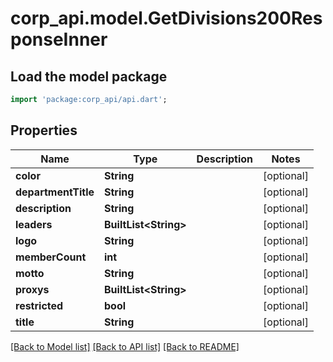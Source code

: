 # corp_api.model.GetDivisions200ResponseInner

## Load the model package
```dart
import 'package:corp_api/api.dart';
```

## Properties
Name | Type | Description | Notes
------------ | ------------- | ------------- | -------------
**color** | **String** |  | [optional] 
**departmentTitle** | **String** |  | [optional] 
**description** | **String** |  | [optional] 
**leaders** | **BuiltList&lt;String&gt;** |  | [optional] 
**logo** | **String** |  | [optional] 
**memberCount** | **int** |  | [optional] 
**motto** | **String** |  | [optional] 
**proxys** | **BuiltList&lt;String&gt;** |  | [optional] 
**restricted** | **bool** |  | [optional] 
**title** | **String** |  | [optional] 

[[Back to Model list]](../README.md#documentation-for-models) [[Back to API list]](../README.md#documentation-for-api-endpoints) [[Back to README]](../README.md)


